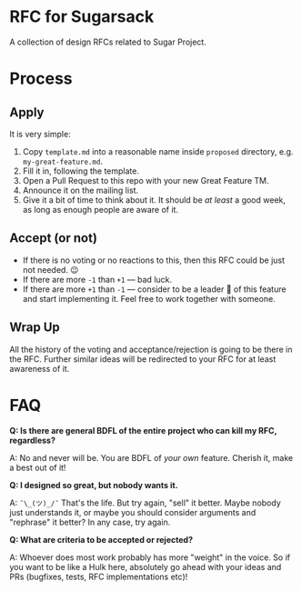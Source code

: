 # RFC for Sugarsack

A collection of design RFCs related to Sugar Project.

# Process

## Apply

It is very simple:

1. Copy `template.md` into a reasonable name inside `proposed` directory, e.g. `my-great-feature.md`.
2. Fill it in, following the template.
3. Open a Pull Request to this repo with your new Great Feature TM.
4. Announce it on the mailing list.
5. Give it a bit of time to think about it. It should be _at least_ a good week, as long as enough people are aware of it.

## Accept (or not)

- If there is no voting or no reactions to this, then this RFC could be just not needed. :wink:
- If there are more `-1` than `+1` — bad luck.
- If there are more `+1` than `-1` — consider to be a leader :crown: of this feature and start implementing it. Feel free to work together with someone.

## Wrap Up

All the history of the voting and acceptance/rejection is going to be there in the RFC. Further similar ideas will be redirected to your RFC for at least awareness of it.

# FAQ

**Q: Is there are general BDFL of the entire project who can kill my RFC, regardless?**

A: No and never will be. You are BDFL of _your own_ feature. Cherish it, make a best out of it!

**Q: I designed so great, but nobody wants it.**

A: `¯\_(ツ)_/¯` That's the life. But try again, "sell" it better. Maybe nobody just understands it, or maybe you should consider arguments and "rephrase" it better? In any case, try again.

**Q: What are criteria to be accepted or rejected?**

A: Whoever does most work probably has more "weight" in the voice. So if you want to be like a Hulk here, absolutely go ahead with your ideas and PRs (bugfixes, tests, RFC implementations etc)!
